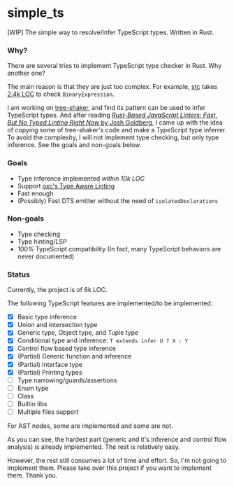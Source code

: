 # simple_ts

\[WIP\] The simple way to resolve/infer TypeScript types. Written in Rust.

### Why?

There are several tries to implement TypeScript type checker in Rust. Why another one?

The main reason is that they are just too complex. For example, [stc](https://github.com/dudykr/stc) takes [2.4k LOC](https://github.com/dudykr/stc/blob/main/crates/stc_ts_file_anaalyzer/src/analyzer/expr/bin.rs) to check `BinaryExpression`.

I am working on [tree-shaker](https://github.com/KermanX/tree-shaker), and find its pattern can be used to infer TypeScript types. And after reading [_Rust-Based JavaScript Linters: Fast, But No Typed Linting Right Now_ by Josh Goldberg](https://www.joshuakgoldberg.com/blog/rust-based-javascript-linters-fast-but-no-typed-linting-right-now/#option-reimplementing-typescript-at-native-speed), I came up with the idea of copying some of tree-shaker's code and make a TypeScript type inferrer. To avoid the complexity, I will not implement type checking, but only type inference. See the goals and non-goals below.

### Goals

- Type inference implemented _within 10k LOC_
- Support [oxc's Type Aware Linting](https://github.com/oxc-project/oxc/issues/3105)
- Fast enough
- (Possibly) Fast DTS emitter without the need of `isolatedDeclarations`

### Non-goals

- Type checking
- Type hinting/LSP
- 100% TypeScript compatibility (In fact, many TypeScript behaviors are never documented)

### Status

Currently, the project is of 6k LOC.

The following TypeScript features are implemented/to be implemented:

- [x] Basic type inference
- [x] Union and intersection type
- [x] Generic type, Object type, and Tuple type
- [x] Conditional type and inference: `T extends infer U ? X : Y`
- [x] Control flow based type inference
- [x] (Partial) Generic function and inference
- [x] (Partial) Interface type
- [x] (Partial) Printing types
- [ ] Type narrowing/guards/assertions
- [ ] Enum type
- [ ] Class
- [ ] Builtin libs
- [ ] Multiple files support

For AST nodes, some are implemented and some are not.

As you can see, the hardest part (generic and it's inference and control flow analysis) is already implemented. The rest is relatively easy.

However, the rest still consumes a lot of time and effort. So, I'm not going to implement them. Please take over this project if you want to implement them. Thank you.
